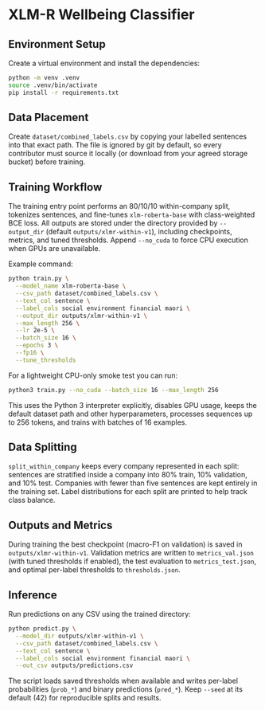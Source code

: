 # XLM-R Wellbeing Classifier

## Environment Setup
Create a virtual environment and install the dependencies:

```bash
python -m venv .venv
source .venv/bin/activate
pip install -r requirements.txt
```

## Data Placement
Create `dataset/combined_labels.csv` by copying your labelled sentences into that exact path. The file is ignored by git by default, so every contributor must source it locally (or download from your agreed storage bucket) before training.

## Training Workflow
The training entry point performs an 80/10/10 within-company split, tokenizes sentences, and fine-tunes `xlm-roberta-base` with class-weighted BCE loss. All outputs are stored under the directory provided by `--output_dir` (default `outputs/xlmr-within-v1`), including checkpoints, metrics, and tuned thresholds. Append `--no_cuda` to force CPU execution when GPUs are unavailable.

Example command:

```bash
python train.py \
  --model_name xlm-roberta-base \
  --csv_path dataset/combined_labels.csv \
  --text_col sentence \
  --label_cols social environment financial maori \
  --output_dir outputs/xlmr-within-v1 \
  --max_length 256 \
  --lr 2e-5 \
  --batch_size 16 \
  --epochs 3 \
  --fp16 \
  --tune_thresholds
```

For a lightweight CPU-only smoke test you can run:

```bash
python3 train.py --no_cuda --batch_size 16 --max_length 256
```

This uses the Python 3 interpreter explicitly, disables GPU usage, keeps the default dataset path and other hyperparameters, processes sequences up to 256 tokens, and trains with batches of 16 examples.

## Data Splitting
`split_within_company` keeps every company represented in each split: sentences are stratified inside a company into 80% train, 10% validation, and 10% test. Companies with fewer than five sentences are kept entirely in the training set. Label distributions for each split are printed to help track class balance.

## Outputs and Metrics
During training the best checkpoint (macro-F1 on validation) is saved in `outputs/xlmr-within-v1`. Validation metrics are written to `metrics_val.json` (with tuned thresholds if enabled), the test evaluation to `metrics_test.json`, and optimal per-label thresholds to `thresholds.json`.

## Inference
Run predictions on any CSV using the trained directory:

```bash
python predict.py \
  --model_dir outputs/xlmr-within-v1 \
  --csv_path dataset/combined_labels.csv \
  --text_col sentence \
  --label_cols social environment financial maori \
  --out_csv outputs/predictions.csv
```

The script loads saved thresholds when available and writes per-label probabilities (`prob_*`) and binary predictions (`pred_*`). Keep `--seed` at its default (42) for reproducible splits and results.
